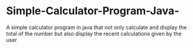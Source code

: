 # Simple-Calculator-Program-Java-
A simple calculator program in java that not only calculate and display the total of the number but also display the recent calculations given by the user   

